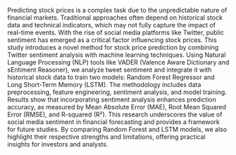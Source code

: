 Predicting stock prices is a complex task due to the unpredictable nature of financial markets. Traditional approaches often depend on historical stock data and technical indicators, which may not fully capture the impact of real-time events. With the rise of social media platforms like Twitter, public sentiment has emerged as a critical factor influencing stock prices. This study introduces a novel method for stock price prediction by combining Twitter sentiment analysis with machine learning techniques. Using Natural Language Processing (NLP) tools like VADER (Valence Aware Dictionary and sEntiment Reasoner), we analyze tweet sentiment and integrate it with historical stock data to train two models: Random Forest Regressor and Long Short-Term Memory (LSTM). The methodology includes data preprocessing, feature engineering, sentiment analysis, and model training. Results show that incorporating sentiment analysis enhances prediction accuracy, as measured by Mean Absolute Error (MAE), Root Mean Squared Error (RMSE), and R-squared (R²). This research underscores the value of social media sentiment in financial forecasting and provides a framework for future studies. By comparing Random Forest and LSTM models, we also highlight their respective strengths and limitations, offering practical insights for investors and analysts.
